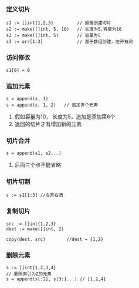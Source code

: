 ### 定义切片
```
s1 := []int{1,2,3}         // 直接创建切片
s2 := make([]int, 5, 10)   // 长度为5,容量为10
s2 := make([]int, 5)       // 容量为5
s3 := arr[1:3]             // 基于数组创建，左开右闭
```

### 访问修改
```
s1[0] = 0
```

### 追加元素
```
s = append(s, 1)
s = append(s, 1, 2)   // 追加多个元素
```
1. 假如容量为10， 长度为5，追加是添加第6个
2. 返回的切片才有增加新的元素

### 切片合并
```
s = append(s1, s2...)
```
1. 后面三个点不能省略

### 切片切割
```
s := s1[1:3] //左开右闭
```
### 复制切片
```
src := []int{1,2,3}
dest := make([]int, 2)

copy(dest, src)        //dest = {1,2}
```

### 删除元素
```
s := []int{1,2,3,4}
// 删除索引为2的元素
s = append(s[:2], s[3:]...) // [1,2,4]
```


